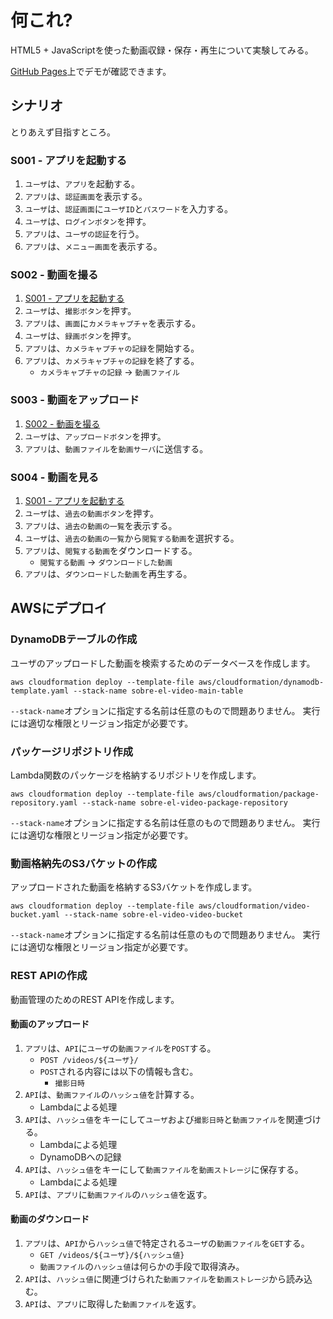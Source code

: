 # 何これ?

HTML5 + JavaScriptを使った動画収録・保存・再生について実験してみる。

[GitHub Pages](https://kikuomax.github.io/sobre-el-video/)上でデモが確認できます。

## シナリオ

とりあえず目指すところ。

### S001 - アプリを起動する

1. `ユーザ`は、`アプリ`を起動する。
2. `アプリ`は、`認証画面`を表示する。
3. `ユーザ`は、`認証画面`に`ユーザID`と`パスワード`を入力する。
4. `ユーザ`は、`ログインボタン`を押す。
5. `アプリ`は、`ユーザの認証`を行う。
6. `アプリ`は、`メニュー画面`を表示する。

### S002 - 動画を撮る

1. [S001 - アプリを起動する](#s001_アプリを起動する)
2. `ユーザ`は、`撮影ボタン`を押す。
3. `アプリ`は、`画面`に`カメラキャプチャ`を表示する。
4. `ユーザ`は、`録画ボタン`を押す。
5. `アプリ`は、`カメラキャプチャの記録`を開始する。
6. `アプリ`は、`カメラキャプチャの記録`を終了する。
    - `カメラキャプチャの記録` &rightarrow; `動画ファイル`

### S003 - 動画をアップロード

1. [S002 - 動画を撮る](#s002_動画を撮る)
2. `ユーザ`は、`アップロードボタン`を押す。
3. `アプリ`は、`動画ファイル`を`動画サーバ`に送信する。

### S004 - 動画を見る

1. [S001 - アプリを起動する](#s001_アプリを起動する)
2. `ユーザ`は、`過去の動画ボタン`を押す。
3. `アプリ`は、`過去の動画の一覧`を表示する。
4. `ユーザ`は、`過去の動画の一覧`から`閲覧する動画`を選択する。
5. `アプリ`は、`閲覧する動画`をダウンロードする。
    - `閲覧する動画` &rightarrow; `ダウンロードした動画`
6. `アプリ`は、`ダウンロードした動画`を再生する。

## AWSにデプロイ

### DynamoDBテーブルの作成

ユーザのアップロードした動画を検索するためのデータベースを作成します。

```
aws cloudformation deploy --template-file aws/cloudformation/dynamodb-template.yaml --stack-name sobre-el-video-main-table
```

`--stack-name`オプションに指定する名前は任意のもので問題ありません。
実行には適切な権限とリージョン指定が必要です。

### パッケージリポジトリ作成

Lambda関数のパッケージを格納するリポジトリを作成します。

```
aws cloudformation deploy --template-file aws/cloudformation/package-repository.yaml --stack-name sobre-el-video-package-repository
```

`--stack-name`オプションに指定する名前は任意のもので問題ありません。
実行には適切な権限とリージョン指定が必要です。

### 動画格納先のS3バケットの作成

アップロードされた動画を格納するS3バケットを作成します。

```
aws cloudformation deploy --template-file aws/cloudformation/video-bucket.yaml --stack-name sobre-el-video-video-bucket
```

`--stack-name`オプションに指定する名前は任意のもので問題ありません。
実行には適切な権限とリージョン指定が必要です。

### REST APIの作成

動画管理のためのREST APIを作成します。

#### 動画のアップロード

1. `アプリ`は、`API`に`ユーザ`の`動画ファイル`を`POST`する。
    - `POST /videos/${ユーザ}/`
    - `POST`される内容には以下の情報も含む。
        - `撮影日時`
2. `API`は、`動画ファイル`の`ハッシュ値`を計算する。
    - Lambdaによる処理
3. `API`は、`ハッシュ値`をキーにして`ユーザ`および`撮影日時`と`動画ファイル`を関連づける。
    - Lambdaによる処理
    - DynamoDBへの記録
4. `API`は、`ハッシュ値`をキーにして`動画ファイル`を`動画ストレージ`に保存する。
    - Lambdaによる処理
5. `API`は、`アプリ`に`動画ファイル`の`ハッシュ値`を返す。

#### 動画のダウンロード

1. `アプリ`は、`API`から`ハッシュ値`で特定される`ユーザ`の`動画ファイル`を`GET`する。
    - `GET /videos/${ユーザ}/${ハッシュ値}`
    - `動画ファイル`の`ハッシュ値`は何らかの手段で取得済み。
2. `API`は、`ハッシュ値`に関連づけられた`動画ファイル`を`動画ストレージ`から読み込む。
3. `API`は、`アプリ`に取得した`動画ファイル`を返す。

